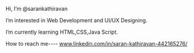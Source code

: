 Hi, I’m @sarankathiravan

I’m interested in Web Development and UI/UX Designing.

I’m currently learning HTML,CSS,Java Script.

How to reach me---- www.linkedin.com/in/saran-kathiravan-442165276/

